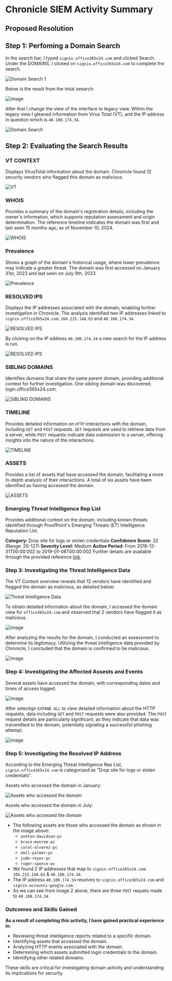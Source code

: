 # Chronicle SIEM Activity Summary

## Proposed Resolution

## Step 1: Perfoming a Domain Search

In the search bar, I typed `signin.office365x24.com` and clicked Search. Under the DOMAINS, I clicked on `signin.office365x24.com` to complete the search.

![Domain Search 1](https://github.com/user-attachments/assets/c34f3cd9-a347-47d2-a5c0-b78dd8981a05)

Below is the result from the intial seearch:

![image](https://github.com/user-attachments/assets/7843bde1-2953-45bc-991b-fba8cc0a6340)

After that I change the view of the interface to legacy view. Within the legacy view I gleaned information from Virus Total (VT), and the IP address in question which is `40.100.174.34`.

![Domain Search](https://github.com/user-attachments/assets/4825b253-f966-4505-8575-9ebd4044a440)

## Step 2: Evaluating the Search Results

### VT CONTEXT
Displays VirusTotal information about the domain. Chronicle found 12 security vendors who flagged this domain as malicious.

![VT](https://github.com/user-attachments/assets/5b05f6fa-8a8c-473f-a6d1-b24730eaed96)

### WHOIS
Provides a summary of the domain's registration details, including the owner's information, which supports reputation assessment and origin determination. The reference timeline indicates the domain was first and last seen 15 months ago, as of November 10, 2024.

![WHOIS](https://github.com/user-attachments/assets/3fda1a75-5275-4d24-8fe7-8f4ee919cfc6)

### Prevalence
Shows a graph of the domain's historical usage, where lower prevalence may indicate a greater threat. The domain was first accessed on January 31st, 2023 and last seen on July 9th, 2023.

![Prevalence](https://github.com/user-attachments/assets/e475065d-9a17-45be-b9d5-b96dc13c7cfe)

### RESOLVED IPS
Displays the IP addresses associated with the domain, enabling further investigation in Chronicle. The analysis identified two IP addresses linked to `signin.office365x24.com`: `104.215.148.63` and `40.100.174.34`.

![RESOLVED IPS](https://github.com/user-attachments/assets/0f0a6e00-8980-4bac-9f56-5cd5c60ec44c)

By clicking on the IP address `40.100.174.34` a new search for the IP address is run.

![RESOLVED IPS](https://github.com/user-attachments/assets/1322a03a-9ca7-4ec3-a34e-e0ad8f8eafc5)

### SIBLING DOMAINS
Identifies domains that share the same parent domain, providing additional context for further investigation. One sibling domain was discovered: login.office365x24.com.

![SIBLING DOMAINS](https://github.com/user-attachments/assets/0c96ed94-4763-4d5c-9099-1e4886eccc67)

### TIMELINE
Provides detailed information on `HTTP` interactions with the domain, including `GET` and `POST` requests. `GET` requests are used to retrieve data from a server, while `POST` requests indicate data submission to a server, offering insights into the nature of the interactions.

![TIMELINE](https://github.com/user-attachments/assets/19ae449d-08b2-4581-b518-d3219a8cb55d)

### ASSETS
Provides a list of assets that have accessed the domain, facilitating a more in-depth analysis of their interactions. A total of six assets have been identified as having accessed the domain.

![ASSETS](https://github.com/user-attachments/assets/2976d87f-20e3-4452-a525-a4ca441ff111)

### Emerging Threat Intelligence Rep List
Provides additional context on the domain, including known threats identified through ProofPoint's Emerging Threats (ET) Intelligence Reputation List.

**Category:** Drop site for logs or stolen credentials
**Confidence Score:** 22 (Range: 20-127)
**Severity Level:** Medium
**Active Period:** From 2018-12-31T00:00:00Z to 2019-01-08T00:00:00Z
Further details are available through the provided reference [link](https://tools.emergingthreats.net/docs/ET%20Intelligence%20Rep%20List%20Tech%20Description.pdf).

### Step 3: Investigating the Threat Intelligence Data

The VT Context overview reveals that 12 vendors have identified and flagged the domain as malicious, as detailed below:

![Threat Intelligence Data](https://github.com/user-attachments/assets/bfa0d8a3-672e-485e-93e6-74136dab50d9)

To obtain detailed information about the domain, I accessed the domain view for `office365x24.com` and observed that 2 vendors have flagged it as malicious.

![image](https://github.com/user-attachments/assets/954ce706-2f5c-474a-8fee-9d3acc396a60)

After analyzing the results for the domain, I conducted an assessment to determine its legitimacy. Utilizing the threat intelligence data provided by Chronicle, I concluded that the domain is confirmed to be malicious. 

![image](https://github.com/user-attachments/assets/046e11f8-43aa-49fd-a729-841cc57f5a94)

### Step 4: Investigating the Affected Assests and Events

Several assets have accessed the domain, with corresponding dates and times of access logged.

![image](https://github.com/user-attachments/assets/e86145ee-4f21-4af7-b0ec-8b5d18d8eeb2)

After selectign `EXPAND ALL` to view detailed information about the HTTP requests, data including `GET` and `POST` requests were also provided. The `POST` request details are particularly significant, as they indicate that data was transmitted to the domain, potentially signaling a successful phishing attempt.

![image](https://github.com/user-attachments/assets/aa725ec3-b3aa-4314-a272-96395252f039)

### Step 5: Investigating the Resolved IP Address

According to the Emerging Threat Intelligence Rep List, `signin.office365x24.com` is categorized as "Drop site for logs or stolen credentials".

Assets who accessed the domain in January:

![Assets who accessed the domain](https://github.com/user-attachments/assets/467e06d2-5ce8-49e3-849e-3449e24db5ee)

Assets who accessed the domain in July:

![Assets who accessed the domain](https://github.com/user-attachments/assets/b349d221-8568-4782-b398-4d58bd4f4ebb)

  * The following assets are those who accessed the domain as shown in the image above:
      * `ashton-davidson-pc`
      * `bruce-monroe-pc`
      * `coral-alvarez-pc`
      * `emil-palmer-pc`
      * `jude-reyes-pc`
      * `roger-spence-pc`
  * We found 2 IP addresses that map to `signin.office365x24.com`: `104.215.148.63` & `40.100.174.34`.
  * The IP address `40.100.174.34` resolves to `signin.office365x24.com` and `signin.accounts-google.com`.
  * As we can see from image 2 above, there are three `POST` requets made to `40.100.174.34`.

### Outcomes and Skills Gained

**As a result of completing this activity, I have gained practical experience in:**

  * Reviewing threat intelligence reports related to a specific domain.
  * Identifying assets that accessed the domain.
  * Analyzing HTTP events associated with the domain.
  * Determining which assets submitted login credentials to the domain.
  * Identifying other related domains.

These skills are critical for investigating domain activity and understanding its implications for security.
